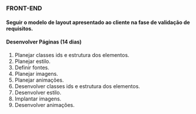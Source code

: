 ### FRONT-END

#### Seguir o modelo de layout apresentado ao cliente na fase de validação de requisitos.


#### Desenvolver Páginas (14 dias)
1. Planejar classes ids e estrutura dos elementos.
2. Planejar estilo.
3. Definir fontes.
4. Planejar imagens.
5. Planejar animações.
6. Desenvolver classes ids e estrutura dos elementos.
7. Desenvolver estilo.
8. Implantar imagens.
9. Desenvolver animações.